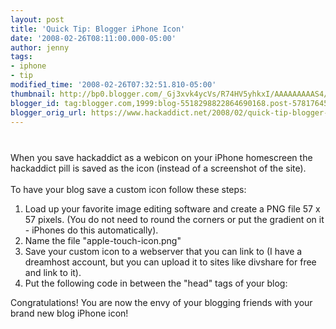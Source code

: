 ```yaml
---
layout: post
title: 'Quick Tip: Blogger iPhone Icon'
date: '2008-02-26T08:11:00.000-05:00'
author: jenny
tags:
- iphone
- tip
modified_time: '2008-02-26T07:32:51.810-05:00'
thumbnail: http://bp0.blogger.com/_Gj3xvk4ycVs/R74HV5yhkxI/AAAAAAAAAS4/HvZcJz2sfMA/s72-c/phone.png
blogger_id: tag:blogger.com,1999:blog-5518298822864690168.post-5781764541491951679
blogger_orig_url: https://www.hackaddict.net/2008/02/quick-tip-blogger-iphone-icon.html
---
```


<img alt="" border="0" id="BLOGGER_PHOTO_ID_5169577495139291922" src="{{ site.url }}/assets/images/2008-02-26-image-0000.png" style="margin: 0px auto 10px; display: block; text-align: center; "/><br/>When you save hackaddict as a webicon on your iPhone homescreen the hackaddict pill is saved as the icon (instead of a screenshot of the site).<br/><br/>To have your blog save a custom icon follow these steps:<br/><ol><li>Load up your favorite image editing software and create a PNG file 57 x 57 pixels. (You do not need to round the corners or put the gradient on it - iPhones do this automatically).</li><li>Name the file "apple-touch-icon.png"</li><li>Save your custom icon to a webserver that you can link to (I have a dreamhost account, but you can upload it to sites like divshare for free and link to it).</li><li>Put the following code in between the "head" tags of your blog:<img alt="" border="0" id="BLOGGER_PHOTO_ID_5169576958268379890" src="{{ site.url }}/assets/images/2008-02-26-image-0001.png" style="margin: 0px auto 10px; display: block; text-align: center; "/></li></ol>Congratulations!  You are now the envy of your blogging friends with your brand new blog iPhone icon!